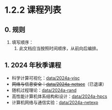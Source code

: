 # 1.2.2 课程列表

## 0. 规则

1. 填写顺序：
   1. 此文档应当按照时间顺序，从前向后编排。

## 1. 2024 年秋季课程

- 科学计算可视化：[data/2024a-visc](../data/2024a-visc/README.md)
- ~~网络与信息安全：[data/2024a-netsec](../data/2024a-netsec/README.md)~~（已退课）
- 随机过程理论：[data/2024a-rand](../data/2024a-rand/README.md)
- 高性能计算机体系结构和设计：[data/2024a-hpcs](../data/2024a-hpcs/README.md)
- 计算机网络与通信实验：[data/2024a-netexp](../data/2024a-netexp/README.md)

 

